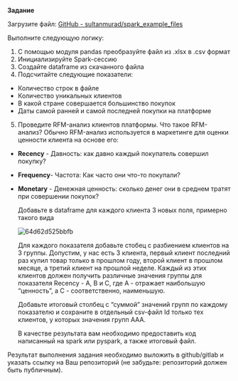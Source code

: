 **Задание**

Загрузите файл: [GitHub - sultanmurad/spark_example_files](https://github.com/sultanmurad/spark_example_files)

Выполните следующую логику:

1. С помощью модуля pandas преобразуйте файл из .xlsx в .csv формат
2. Инициализируйте Spark-сессию
3. Создайте dataframe из скачанного файла
4. Подсчитайте следующие показатели:

* Количество строк в файле
* Количество уникальных клиентов
* В какой стране совершается большинство покупок
* Даты самой ранней и самой последней покупки на платформе

5. Проведите RFM-анализ клиентов платформы. Что такое RFM-анализ? Обычно RFM-анализ используется в маркетинге для оценки ценности клиента на основе его:

* **Recency** - Давность: как давно каждый покупатель совершил покупку?
* **Frequency**- Частота: Как часто они что-то покупали?
* **Monetary** - Денежная ценность: сколько денег они в среднем тратят при совершении покупок?

  Добавьте в dataframe для каждого клиента 3 новых поля, примерно такого вида

  ![64d62d525bbfb](https://github.com/UncleJoe1973/1T_course/assets/29273924/a6cab2e5-9886-48f3-9f60-3abb048a4cfd)
  
  Для каждого показателя добавьте стобец с разбиением клиентов на 3 группы. Допустим, у нас есть 3 клиента, первый клиент последний раз купил товар только в прошлом году, второй клиент в прошлом месяце, а третий клиент на прошлой неделе. Каждый из этих клиентов должен получить различные значения группы для показателя Recency - A, B и С, где А - отражает наибольшую “ценность”, а С - соответственно, наименьшую.
  
  Добавьте итоговый столбец с “суммой” значений групп по каждому показателю и сохраните в отдельный csv-файл Id только тех клиентов, у которых значения групп ААА.
  
  В качестве результата вам необходимо предоставить код написанный на spark или pyspark, а также итоговый файл.

Результат выполнения задания необходимо выложить в github/gitlab и указать ссылку на Ваш репозиторий (не забудьте: репозиторий должен быть публичным).
